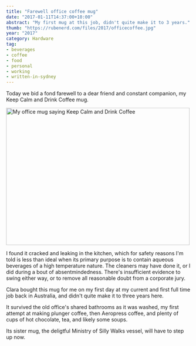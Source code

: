 ```yaml
---
title: "Farewell office coffee mug"
date: "2017-01-11T14:37:00+10:00"
abstract: "My first mug at this job, didn't quite make it to 3 years."
thumb: "https://rubenerd.com/files/2017/officecoffee.jpg"
year: "2017"
category: Hardware
tag:
- beverages
- coffee
- food
- personal
- working
- written-in-sydney
---
```

Today we bid a fond farewell to a dear friend and constant companion, my Keep Calm and Drink Coffee mug.

<p><img src="https://rubenerd.com/files/2017/officecoffee.jpg" alt="My office mug saying Keep Calm and Drink Coffee" style="width:500px; height:375px;" srcset="https://rubenerd.com/files/2017/officecoffee.jpg 1x, https://rubenerd.com/files/2017/officecoffee@2x.jpg 2x" /></p>

I found it cracked and leaking in the kitchen, which for safety reasons I'm told is less than ideal when its primary purpose is to contain aqueous beverages of a high temperature nature. The cleaners may have done it, or I did during a bout of absentmindedness. There's insufficient evidence to swing either way, or to remove all reasonable doubt from a corporate jury.

Clara bought this mug for me on my first day at my current and first full time job back in Australia, and didn't quite make it to three years here.

It survived the old office's shared bathrooms as it was washed, my first attempt at making plunger coffee, then Aeropress coffee, and plenty of cups of hot chocolate, tea, and likely some soups.

Its sister mug, the deligtful Ministry of Silly Walks vessel, will have to step up now.

